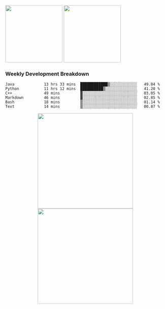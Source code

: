 <div>
  <img src = "https://github-readme-stats.vercel.app/api/top-langs/?username=Okabe-Rintarou-0&layout=compact&langs_count=8&hide=TeX,Makefile,CMake,Perl,Shell&theme=dracula" height="180px" />
  
  <img src = "https://github-readme-stats.vercel.app/api?username=Okabe-Rintarou-0&show_icons=true&theme=dracula" height="180px" />
  
</div>

### Weekly Development Breakdown
<!--START_SECTION:waka-->

```text
Java             13 hrs 33 mins  ████████████▒░░░░░░░░░░░░   49.84 %
Python           11 hrs 12 mins  ██████████▒░░░░░░░░░░░░░░   41.20 %
C++              49 mins         ▓░░░░░░░░░░░░░░░░░░░░░░░░   03.05 %
Markdown         46 mins         ▓░░░░░░░░░░░░░░░░░░░░░░░░   02.85 %
Bash             18 mins         ▒░░░░░░░░░░░░░░░░░░░░░░░░   01.14 %
Text             14 mins         ▒░░░░░░░░░░░░░░░░░░░░░░░░   00.87 %
```

<!--END_SECTION:waka-->

<p align="center">
    <img src="https://wakatime.com/share/@c0fc2eae-3121-4f9e-8064-2a0f57352f62/e973be70-27aa-421b-88f5-96824ac76947.svg" height="300em"/>
    <img src="https://wakatime.com/share/@c0fc2eae-3121-4f9e-8064-2a0f57352f62/602e3ec4-11ce-4368-87bc-684fd89aaebb.svg" height="300em"/>
</p>


